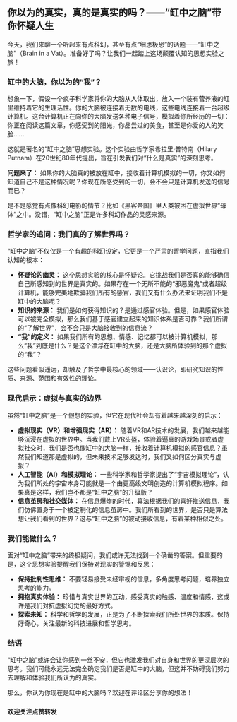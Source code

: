 ## 你以为的真实，真的是真实的吗？——“缸中之脑”带你怀疑人生

今天，我们来聊一个听起来有点科幻，甚至有点“细思极恐”的话题——“缸中之脑”（Brain in a Vat）。准备好了吗？让我们一起踏上这场颠覆认知的思想实验之旅！

### **缸中的大脑，你以为的“我”？**

想象一下，假设一个疯子科学家将你的大脑从人体取出，放入一个装有营养液的缸里维持着它的生理活性。你的大脑被连接着无数的电线，这些电线连接着一台超级计算机。这台计算机正在向你的大脑发送各种电子信号，模拟着你所经历的一切：你正在阅读这篇文章，你感受到的阳光，你品尝过的美食，甚至是你爱的人的笑脸……

这就是著名的“缸中之脑”思想实验。这个实验由哲学家希拉里·普特南（Hilary Putnam）在20世纪80年代提出，旨在引发我们对“什么是真实”的深刻思考。

**问题来了：** 如果你的大脑真的被放在缸中，接收着计算机模拟的一切，你又如何知道自己不是这种情况呢？你现在所感受到的一切，会不会只是计算机发送的信号而已？

是不是感觉有点像科幻电影的情节？比如《黑客帝国》里人类被困在虚拟世界“母体”之中。没错，“缸中之脑”正是许多科幻作品的灵感来源。

### **哲学家的追问：我们真的了解世界吗？**

“缸中之脑”不仅仅是一个有趣的科幻设定，它更是一个严肃的哲学问题，直指我们认知的根本：

* **怀疑论的幽灵：** 这个思想实验的核心是怀疑论。它挑战我们是否真的能够确信自己所感知到的世界是真实的。如果存在一个无所不能的“邪恶魔鬼”或者超级计算机，能够完美地欺骗我们所有的感官，我们又有什么办法来证明我们不是缸中的大脑呢？
* **知识的来源：** 我们是如何获得知识的？是通过感官体验。但是，如果感官体验可以被完全模拟，那么我们基于感官建立起来的知识体系是否可靠？我们所谓的“了解世界”，会不会只是大脑接收到的信息流？
* **“我”的定义：** 如果我们所有的思想、情感、记忆都可以被计算机模拟，那么“我”到底是什么？是这个漂浮在缸中的大脑，还是大脑所体验到的那个虚拟的“我”？

这些问题看似遥远，却触及了哲学中最核心的领域——认识论，即研究知识的性质、来源、范围和有效性的理论。

### **现代启示：虚拟与真实的边界**

虽然“缸中之脑”是一个假想的实验，但它在现代社会却有着越来越深刻的启示：

* **虚拟现实（VR）和增强现实（AR）：** 随着VR和AR技术的发展，我们越来越能够沉浸在虚拟的世界中。当我们戴上VR头盔，体验着逼真的游戏场景或者虚拟社交时，我们是否也像缸中的大脑一样，接收着计算机模拟的感官信息？虽然我们知道那是虚拟的，但未来技术足够发达时，我们又如何区分真实与虚拟？
* **人工智能（AI）和模拟理论：** 一些科学家和哲学家提出了“宇宙模拟理论”，认为我们所处的宇宙本身可能就是一个由更高级文明创造的计算机模拟程序。如果真是这样，我们岂不都是“缸中之脑”的升级版？
* **信息茧房和社交媒体：** 在信息爆炸的时代，算法根据我们的喜好推送信息，我们仿佛置身于一个被定制化的信息茧房中。我们所看到的世界，是否只是算法想让我们看到的世界？这与“缸中之脑”的被动接收信息，有着某种相似之处。

### **我们能做什么？**

面对“缸中之脑”带来的终极疑问，我们或许无法找到一个确凿的答案。但重要的是，这个思想实验提醒我们保持对现实的警惕和反思：

* **保持批判性思维：** 不要轻易接受未经审视的信息，多角度思考问题，培养独立思考的能力。
* **拥抱真实体验：** 珍惜与真实世界的互动，感受真实的触感、温度和情感，这或许是我们对抗虚拟幻觉的最好方式。
* **探索未知：** 科学和哲学的发展，正是为了不断探索我们所处世界的本质。保持好奇心，关注最新的科技进展和哲学思考。

### **结语**

“缸中之脑”或许会让你感到一丝不安，但它也激发我们对自身和世界的更深层次的思考。我们可能永远无法完全确定我们是否是缸中的大脑，但这并不妨碍我们努力去理解和体验我们所认为的真实。

那么，你认为你现在是缸中的大脑吗？欢迎在评论区分享你的想法！

###

**欢迎关注点赞转发**